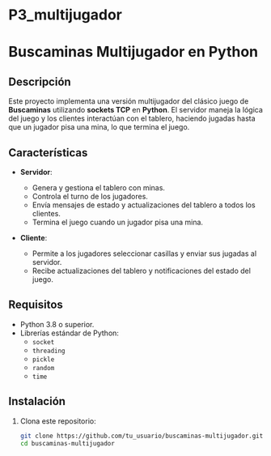 # P3_multijugador
# Buscaminas Multijugador en Python

## Descripción

Este proyecto implementa una versión multijugador del clásico juego de **Buscaminas** utilizando **sockets TCP** en **Python**. El servidor maneja la lógica del juego y los clientes interactúan con el tablero, haciendo jugadas hasta que un jugador pisa una mina, lo que termina el juego.

## Características

- **Servidor**:
  - Genera y gestiona el tablero con minas.
  - Controla el turno de los jugadores.
  - Envía mensajes de estado y actualizaciones del tablero a todos los clientes.
  - Termina el juego cuando un jugador pisa una mina.
  
- **Cliente**:
  - Permite a los jugadores seleccionar casillas y enviar sus jugadas al servidor.
  - Recibe actualizaciones del tablero y notificaciones del estado del juego.

## Requisitos

- Python 3.8 o superior.
- Librerías estándar de Python:
  - `socket`
  - `threading`
  - `pickle`
  - `random`
  - `time`

## Instalación

1. Clona este repositorio:
   ```bash
   git clone https://github.com/tu_usuario/buscaminas-multijugador.git
   cd buscaminas-multijugador

